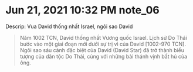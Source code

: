 # Jun 21, 2021 10:32 PM note_06

Descrip: Vua David thống nhất Israel, ngôi sao David

> Năm 1002 TCN, David thống nhất Vương quốc Israel. Lịch sử Do Thái bước vào một giai đoạn mới dưới sự trị vì của David [1002-970 TCN]. Ngôi sao sáu cánh đặc biệt của David (David Star) đã trở thành biểu tượng của dân tộc Do Thái, cùng với những bài thánh vịnh bất hủ của ông.